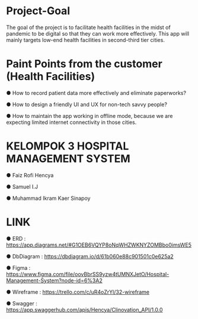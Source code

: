 # Project-Goal

The goal of the project is to facilitate health facilities in the midst of pandemic to be digital so that they can work more effectively. This app will mainly targets low-end health facilities in second-third tier cities.

# Paint Points from the customer (Health Facilities)

● How to record patient data more effectively and eliminate paperworks?

● How to design a friendly UI and UX for non-tech savvy people?

● How to maintain the app working in offline mode, because we are expecting limited internet connectivity in those cities.

# KELOMPOK 3 HOSPITAL MANAGEMENT SYSTEM

● Faiz Rofi Hencya

● Samuel I.J

● Muhammad Ikram Kaer Sinapoy

# LINK

● ERD : https://app.diagrams.net/#G1OEB6VQYP8oNqWHZWKNYZOMBbo0imsWE5

● DbDiagram : https://dbdiagram.io/d/61b060e88c901501c0e625a2

● Figma : https://www.figma.com/file/oovBbrSS9yzw4tUMNXJetO/Hospital-Management-System?node-id=6%3A2

● Wireframe : https://trello.com/c/uR4oZrYl/32-wireframe

● Swagger : https://app.swaggerhub.com/apis/Hencya/Clinovation_API/1.0.0
